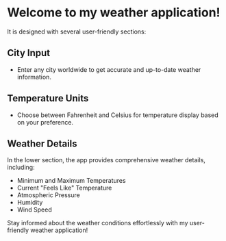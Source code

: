 # Welcome to my weather application!

It is designed with several user-friendly sections:

## City Input
- Enter any city worldwide to get accurate and up-to-date weather information.

## Temperature Units
- Choose between Fahrenheit and Celsius for temperature display based on your preference.

## Weather Details
In the lower section, the app provides comprehensive weather details, including:
- Minimum and Maximum Temperatures
- Current "Feels Like" Temperature
- Atmospheric Pressure
- Humidity
- Wind Speed

Stay informed about the weather conditions effortlessly with my user-friendly weather application!
